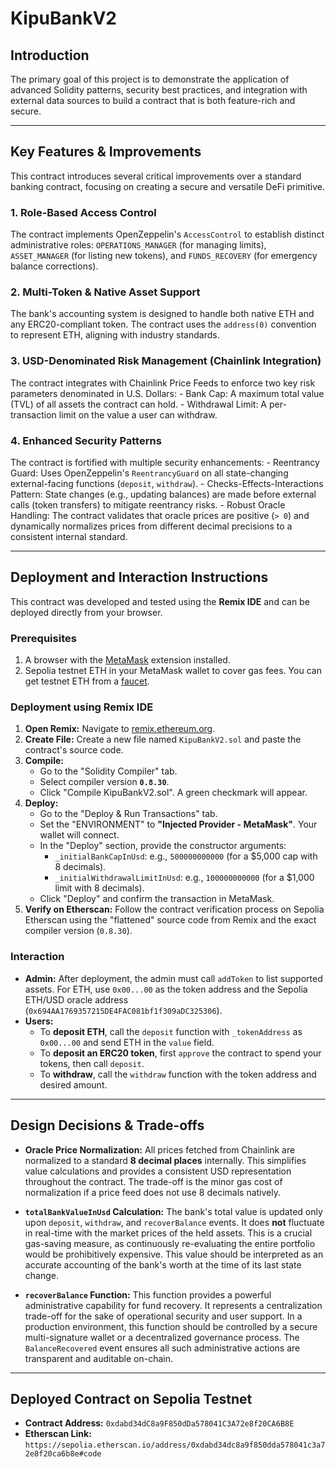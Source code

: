 # KipuBankV2

## Introduction

The primary goal of this project is to demonstrate the application of advanced Solidity patterns, security best practices, and integration with external data sources to build a contract that is both feature-rich and secure.

---

## Key Features & Improvements

This contract introduces several critical improvements over a standard banking contract, focusing on creating a secure and versatile DeFi primitive.

### 1. Role-Based Access Control
 The contract implements OpenZeppelin's `AccessControl` to establish distinct administrative roles: `OPERATIONS_MANAGER` (for managing limits), `ASSET_MANAGER` (for listing new tokens), and `FUNDS_RECOVERY` (for emergency balance corrections).

### 2. Multi-Token & Native Asset Support
The bank's accounting system is designed to handle both native ETH and any ERC20-compliant token. The contract uses the `address(0)` convention to represent ETH, aligning with industry standards.

### 3. USD-Denominated Risk Management (Chainlink Integration)
The contract integrates with Chainlink Price Feeds to enforce two key risk parameters denominated in U.S. Dollars:
    - Bank Cap: A maximum total value (TVL) of all assets the contract can hold.
    - Withdrawal Limit: A per-transaction limit on the value a user can withdraw.

### 4. Enhanced Security Patterns
The contract is fortified with multiple security enhancements:
    - Reentrancy Guard: Uses OpenZeppelin's `ReentrancyGuard` on all state-changing external-facing functions (`deposit`, `withdraw`).
    - Checks-Effects-Interactions Pattern: State changes (e.g., updating balances) are made before external calls (token transfers) to mitigate reentrancy risks.
    - Robust Oracle Handling: The contract validates that oracle prices are positive (`> 0`) and dynamically normalizes prices from different decimal precisions to a consistent internal standard.

---

## Deployment and Interaction Instructions

This contract was developed and tested using the **Remix IDE** and can be deployed directly from your browser.

### Prerequisites
1.  A browser with the [MetaMask](https://metamask.io/) extension installed.
2.  Sepolia testnet ETH in your MetaMask wallet to cover gas fees. You can get testnet ETH from a [faucet](https://cloud.google.com/application/web3/faucet/ethereum/sepolia/).

### Deployment using Remix IDE
1.  **Open Remix:** Navigate to [remix.ethereum.org](https://remix.ethereum.org/).
2.  **Create File:** Create a new file named `KipuBankV2.sol` and paste the contract's source code.
3.  **Compile:**
    * Go to the "Solidity Compiler" tab.
    * Select compiler version **`0.8.30`**.
    * Click "Compile KipuBankV2.sol". A green checkmark will appear.
4.  **Deploy:**
    * Go to the "Deploy & Run Transactions" tab.
    * Set the "ENVIRONMENT" to **"Injected Provider - MetaMask"**. Your wallet will connect.
    * In the "Deploy" section, provide the constructor arguments:
        * `_initialBankCapInUsd`: e.g., `500000000000` (for a $5,000 cap with 8 decimals).
        * `_initialWithdrawalLimitInUsd`: e.g., `100000000000` (for a $1,000 limit with 8 decimals).
    * Click "Deploy" and confirm the transaction in MetaMask.
5.  **Verify on Etherscan:** Follow the contract verification process on Sepolia Etherscan using the "flattened" source code from Remix and the exact compiler version (`0.8.30`).

### Interaction
* **Admin:** After deployment, the admin must call `addToken` to list supported assets. For ETH, use `0x00...00` as the token address and the Sepolia ETH/USD oracle address (`0x694AA1769357215DE4FAC081bf1f309aDC325306`).
* **Users:**
    * To **deposit ETH**, call the `deposit` function with `_tokenAddress` as `0x00...00` and send ETH in the `value` field.
    * To **deposit an ERC20 token**, first `approve` the contract to spend your tokens, then call `deposit`.
    * To **withdraw**, call the `withdraw` function with the token address and desired amount.

---

## Design Decisions & Trade-offs

* **Oracle Price Normalization:** All prices fetched from Chainlink are normalized to a standard **8 decimal places** internally. This simplifies value calculations and provides a consistent USD representation throughout the contract. The trade-off is the minor gas cost of normalization if a price feed does not use 8 decimals natively.

* **`totalBankValueInUsd` Calculation:** The bank's total value is updated only upon `deposit`, `withdraw`, and `recoverBalance` events. It does **not** fluctuate in real-time with the market prices of the held assets. This is a crucial gas-saving measure, as continuously re-evaluating the entire portfolio would be prohibitively expensive. This value should be interpreted as an accurate accounting of the bank's worth at the time of its last state change.

* **`recoverBalance` Function:** This function provides a powerful administrative capability for fund recovery. It represents a centralization trade-off for the sake of operational security and user support. In a production environment, this function should be controlled by a secure multi-signature wallet or a decentralized governance process. The `BalanceRecovered` event ensures all such administrative actions are transparent and auditable on-chain.

---

## Deployed Contract on Sepolia Testnet

* **Contract Address:** `0xdabd34dC8a9F850dDa578041C3A72e8f20CA6B8E`
* **Etherscan Link:** `https://sepolia.etherscan.io/address/0xdabd34dc8a9f850dda578041c3a72e8f20ca6b8e#code`
